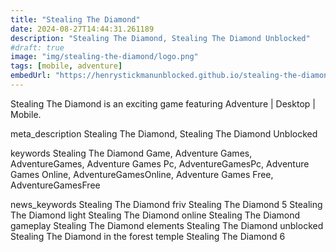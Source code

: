 ```yaml
---
title: "Stealing The Diamond"
date: 2024-08-27T14:44:31.261189
description: "Stealing The Diamond, Stealing The Diamond Unblocked"
#draft: true
image: "img/stealing-the-diamond/logo.png"
tags: [mobile, adventure]
embedUrl: "https://henrystickmanunblocked.github.io/stealing-the-diamond/"
---
```


Stealing The Diamond is an exciting game featuring Adventure | Desktop | Mobile.

meta_description
Stealing The Diamond, Stealing The Diamond Unblocked


keywords
Stealing The Diamond Game, Adventure Games, AdventureGames, Adventure Games Pc, AdventureGamesPc, Adventure Games Online, AdventureGamesOnline, Adventure Games Free, AdventureGamesFree


news_keywords
Stealing The Diamond friv Stealing The Diamond 5 Stealing The Diamond light Stealing The Diamond online Stealing The Diamond gameplay Stealing The Diamond elements Stealing The Diamond unblocked Stealing The Diamond in the forest temple Stealing The Diamond 6

